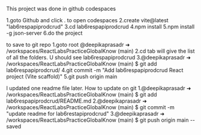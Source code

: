 This project was done in github codespaces

1.goto Github and click . to open codespaces
2.create vite@latest "lab6respapiprodcrud"
3.cd lab6respapiprodcrud
4.npm install
5.npm install -g json-server
6.do the project

to save to git repo
1.goto root  @deepikaprasadr ➜ /workspaces/ReactLabsPracticeGlobalKnow (main) 
2.cd tab will give the list of all the folders. U should see lab6respapiprodcrud
3.@deepikaprasadr ➜ /workspaces/ReactLabsPracticeGlobalKnow (main) $ git add lab6respapiprodcrud/
4.git commit -m "Add lab6respapiprodcrud React project (Vite scaffold)"
5.git push origin main

I updated one readme file later. How to update on git
1.@deepikaprasadr ➜ /workspaces/ReactLabsPracticeGlobalKnow (main) $ git add lab6respapiprodcrud/README.md
2.@deepikaprasadr ➜ /workspaces/ReactLabsPracticeGlobalKnow (main) $ git commit -m "update readme for lab6restapiprodcrud"
 3.@deepikaprasadr ➜ /workspaces/ReactLabsPracticeGlobalKnow (main) $ git push origin main
 --saved
